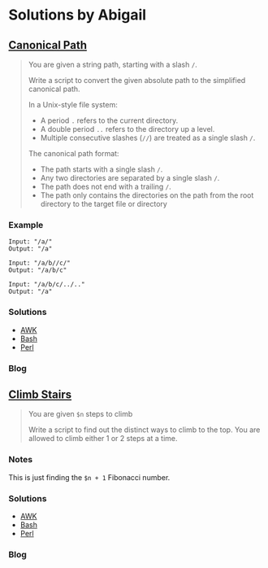 # Solutions by Abigail
## [Canonical Path](https://perlweeklychallenge.org/blog/perl-weekly-challenge-112/#TASK1)

> You are given a string path, starting with a slash `/`.
>
> Write a script to convert the given absolute path to the simplified
> canonical path.
>
> In a Unix-style file system:
>
> * A period `.` refers to the current directory.
> * A double period `..` refers to the directory up a level.
> * Multiple consecutive slashes (`//`) are treated as a single slash `/`.
>
> The canonical path format:
>
> * The path starts with a single slash `/`.
> * Any two directories are separated by a single slash `/`.
> * The path does not end with a trailing `/`.
> * The path only contains the directories on the path from the root
>   directory to the target file or directory

### Example
~~~~
Input: "/a/"
Output: "/a"

Input: "/a/b//c/"
Output: "/a/b/c"

Input: "/a/b/c/../.."
Output: "/a"
~~~~

### Solutions
* [AWK](awk/ch-1.awk)
* [Bash](bash/ch-1.sh)
* [Perl](perl/ch-1.pl)

### Blog

## [Climb Stairs](https://perlweeklychallenge.org/blog/perl-weekly-challenge-112/#TASK2)

> You are given `$n` steps to climb
>
> Write a script to find out the distinct ways to climb to the top.
> You are allowed to climb either 1 or 2 steps at a time.

### Notes
This is just finding the `$n + 1` Fibonacci number.


### Solutions
* [AWK](awk/ch-2.awk)
* [Bash](bash/ch-2.sh)
* [Perl](perl/ch-2.pl)

### Blog
